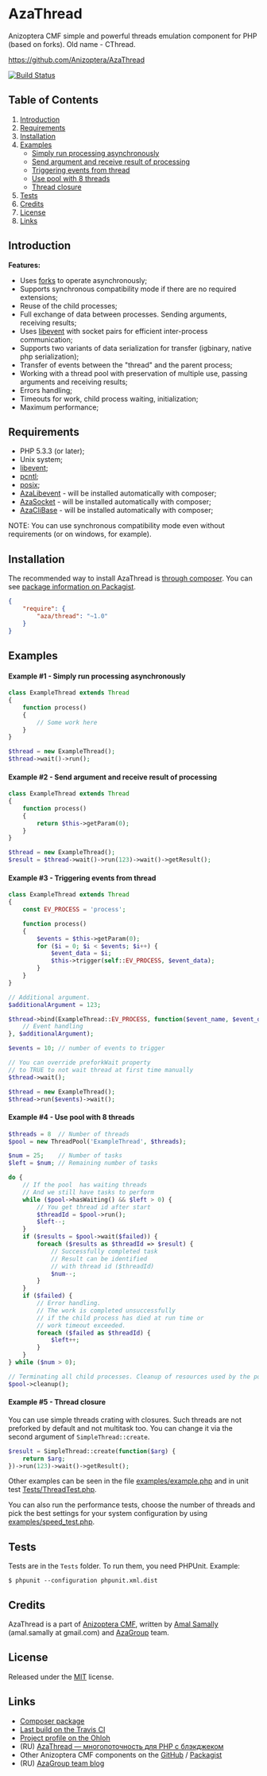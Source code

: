 AzaThread
=========

Anizoptera CMF simple and powerful threads emulation component for PHP (based on forks).
Old name - CThread.

https://github.com/Anizoptera/AzaThread

[![Build Status][TravisImage]][Travis]


Table of Contents
-----------------

1. [Introduction](#introduction)
2. [Requirements](#requirements)
3. [Installation](#installation)
4. [Examples](#examples)
   * [Simply run processing asynchronously](#example-1---simply-run-processing-asynchronously)
   * [Send argument and receive result of processing](#example-2---send-argument-and-receive-result-of-processing)
   * [Triggering events from thread](#example-3---triggering-events-from-thread)
   * [Use pool with 8 threads](#example-4---use-pool-with-8-threads)
   * [Thread closure](#example-5---thread-closure)
5. [Tests](#tests)
6. [Credits](#credits)
7. [License](#license)
8. [Links](#links)


Introduction
------------

**Features:**

* Uses [forks](http://php.net/pcntl-fork) to operate asynchronously;
* Supports synchronous compatibility mode if there are no required extensions;
* Reuse of the child processes;
* Full exchange of data between processes. Sending arguments, receiving results;
* Uses [libevent][] with socket pairs for efficient inter-process communication;
* Supports two variants of data serialization for transfer (igbinary, native php serialization);
* Transfer of events between the "thread" and the parent process;
* Working with a thread pool with preservation of multiple use, passing arguments and receiving results;
* Errors handling;
* Timeouts for work, child process waiting, initialization;
* Maximum performance;


Requirements
------------

* PHP 5.3.3 (or later);
* Unix system;
* [libevent][];
* [pcntl](http://php.net/pcntl);
* [posix](http://php.net/posix);
* [AzaLibevent](https://github.com/Anizoptera/AzaLibEvent) - will be installed automatically with composer;
* [AzaSocket](https://github.com/Anizoptera/AzaSocket) - will be installed automatically with composer;
* [AzaCliBase](https://github.com/Anizoptera/AzaCliBase) - will be installed automatically with composer;

NOTE: You can use synchronous compatibility mode even without requirements (or on windows, for example).


Installation
------------

The recommended way to install AzaThread is [through composer](http://getcomposer.org).
You can see [package information on Packagist][ComposerPackage].

```JSON
{
	"require": {
		"aza/thread": "~1.0"
	}
}
```


Examples
--------

#### Example #1 - Simply run processing asynchronously

```php
class ExampleThread extends Thread
{
	function process()
	{
		// Some work here
	}
}

$thread = new ExampleThread();
$thread->wait()->run();
```

#### Example #2 - Send argument and receive result of processing

```php
class ExampleThread extends Thread
{
	function process()
	{
		return $this->getParam(0);
	}
}

$thread = new ExampleThread();
$result = $thread->wait()->run(123)->wait()->getResult();
```

#### Example #3 - Triggering events from thread

```php
class ExampleThread extends Thread
{
	const EV_PROCESS = 'process';

	function process()
	{
		$events = $this->getParam(0);
		for ($i = 0; $i < $events; $i++) {
			$event_data = $i;
			$this->trigger(self::EV_PROCESS, $event_data);
		}
	}
}

// Additional argument.
$additionalArgument = 123;

$thread->bind(ExampleThread::EV_PROCESS, function($event_name, $event_data, $additional_arg)  {
	// Event handling
}, $additionalArgument);

$events = 10; // number of events to trigger

// You can override preforkWait property
// to TRUE to not wait thread at first time manually
$thread->wait();

$thread = new ExampleThread();
$thread->run($events)->wait();
```

#### Example #4 - Use pool with 8 threads

```php
$threads = 8  // Number of threads
$pool = new ThreadPool('ExampleThread', $threads);

$num = 25;    // Number of tasks
$left = $num; // Remaining number of tasks

do {
	// If the pool  has waiting threads
	// And we still have tasks to perform
	while ($pool->hasWaiting() && $left > 0) {
		// You get thread id after start
		$threadId = $pool->run();
		$left--;
	}
	if ($results = $pool->wait($failed)) {
		foreach ($results as $threadId => $result) {
			// Successfully completed task
			// Result can be identified
			// with thread id ($threadId)
			$num--;
		}
	}
	if ($failed) {
		// Error handling.
		// The work is completed unsuccessfully
		// if the child process has died at run time or
		// work timeout exceeded.
		foreach ($failed as $threadId) {
			$left++;
		}
	}
} while ($num > 0);

// Terminating all child processes. Cleanup of resources used by the pool.
$pool->cleanup();
```

#### Example #5 - Thread closure

You can use simple threads crating with closures. Such threads are not preforked by default and not multitask too. You can change it via the second argument of `SimpleThread::create`.

```php
$result = SimpleThread::create(function($arg) {
	return $arg;
})->run(123)->wait()->getResult();
```


Other examples can be seen in the file [examples/example.php](examples/example.php) and in unit test [Tests/ThreadTest.php](Tests/ThreadTest.php).

You can also run the performance tests, choose the number of threads and pick the best settings for your system configuration by using [examples/speed_test.php](examples/speed_test.php).


Tests
-----

Tests are in the `Tests` folder.
To run them, you need PHPUnit.
Example:

    $ phpunit --configuration phpunit.xml.dist


Credits
-------

AzaThread is a part of [Anizoptera CMF][], written by [Amal Samally][] (amal.samally at gmail.com) and [AzaGroup][] team.


License
-------

Released under the [MIT](LICENSE.md) license.


Links
-----

* [Composer package][ComposerPackage]
* [Last build on the Travis CI][Travis]
* [Project profile on the Ohloh](https://www.ohloh.net/p/AzaThread)
* (RU) [AzaThread — многопоточность для PHP с блэкджеком](http://habrahabr.ru/blogs/php/134501/)
* Other Anizoptera CMF components on the [GitHub][Anizoptera CMF] / [Packagist](https://packagist.org/packages/aza)
* (RU) [AzaGroup team blog][AzaGroup]



[libevent]: http://php.net/libevent

[Anizoptera CMF]:  https://github.com/Anizoptera
[Amal Samally]:    http://azagroup.ru/about/#amal
[AzaGroup]:        http://azagroup.ru/
[ComposerPackage]: https://packagist.org/packages/aza/thread
[TravisImage]:     https://secure.travis-ci.org/Anizoptera/AzaThread.png?branch=master
[Travis]:          http://travis-ci.org/Anizoptera/AzaThread
